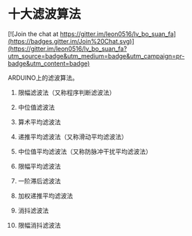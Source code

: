 十大滤波算法
============

[![Join the chat at https://gitter.im/leon0516/lv_bo_suan_fa](https://badges.gitter.im/Join%20Chat.svg)](https://gitter.im/leon0516/lv_bo_suan_fa?utm_source=badge&utm_medium=badge&utm_campaign=pr-badge&utm_content=badge)

ARDUINO上的滤波算法。

1. 限幅滤波法（又称程序判断滤波法）

2. 中位值滤波法

3. 算术平均滤波法

4. 递推平均滤波法（又称滑动平均滤波法）

5. 中位值平均滤波法（又称防脉冲干扰平均滤波法）

6. 限幅平均滤波法

7. 一阶滞后滤波法

8. 加权递推平均滤波法

9. 消抖滤波法

10. 限幅消抖滤波法

